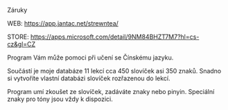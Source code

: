 Záruky

WEB: https://app.jantac.net/strewntea/

STORE: https://apps.microsoft.com/detail/9NM84BHZT7M7?hl=cs-cz&gl=CZ


Program Vám může pomoci při učení se Čínskému jazyku.

Součástí je moje databáze 11 lekcí cca 450 slovíček asi 350 znaků. Snadno si vytvoříte vlastní databázi slovíček rozřazenou do lekcí.

Program umí zkoušet ze slovíček, zadáváte znaky nebo pinyin. Speciální znaky pro tóny jsou vždy k dispozici.
